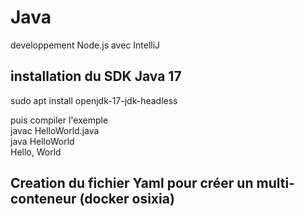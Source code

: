 # Java

developpement Node.js avec IntelliJ

## installation du SDK Java 17

sudo apt install openjdk-17-jdk-headless

puis compiler l'exemple \
javac HelloWorld.java \
java HelloWorld \
Hello, World

## Creation du fichier Yaml pour créer un multi-conteneur (docker osixia)

